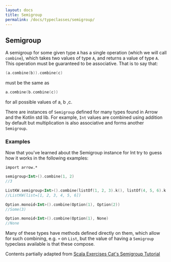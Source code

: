 ```yaml
---
layout: docs
title: Semigroup
permalink: /docs/typeclasses/semigroup/
---
```


## Semigroup

A semigroup for some given type `A` has a single operation (which we will call `combine`), which takes two values of type `A`, and returns a value of type `A`. This operation must be guaranteed to be associative. That is to say that:

```kotlin
(a.combine(b)).combine(c)
```

must be the same as

```kotlin
a.combine(b.combine(c))
```

for all possible values of a, b ,c.

There are instances of `Semigroup` defined for many types found in Arrow and the Kotlin std lib. 
For example, `Int` values are combined using addition by default but multiplication is also associative and forms another `Semigroup`.

### Examples

Now that you've learned about the Semigroup instance for Int try to guess how it works in the following examples:

```kotlin:ank:silent
import arrow.*
```

```kotlin
semigroup<Int>().combine(1, 2)
//3
```

```kotlin
ListKW.semigroup<Int>().combine(listOf(1, 2, 3).k(), listOf(4, 5, 6).k())
//ListKW(list=[1, 2, 3, 4, 5, 6])
```

```kotlin
Option.monoid<Int>().combine(Option(1), Option(2))
//Some(3)
```

```kotlin
Option.monoid<Int>().combine(Option(1), None)
//None
```

Many of these types have methods defined directly on them, which allow for such combining, e.g. `+` on `List`, but the value of having a `Semigroup` typeclass available is that these compose.

Contents partially adapted from [Scala Exercises Cat's Semigroup Tutorial](https://www.scala-exercises.org/cats/semigroup)
